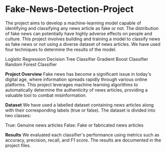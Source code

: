 # Fake-News-Detection-Project
The project aims to develop a machine-learning model capable of identifying and classifying any news article as fake or not. The distribution of fake news can potentially have highly adverse effects on people and culture. This project involves building and training a model to classify news as fake news or not using a diverse dataset of news articles. We have used four techniques to determine the results of the model.

Logistic Regression
Decision Tree Classifier
Gradient Boost Classifier
Random Forest Classifier

**Project Overview**
Fake news has become a significant issue in today's digital age, where information spreads rapidly through various online platforms. This project leverages machine learning algorithms to automatically determine the authenticity of news articles, providing a valuable tool to combat misinformation.

**Dataset**
We have used a labelled dataset containing news articles along with their corresponding labels (true or false). The dataset is divided into two classes:

True: Genuine news articles
False: Fake or fabricated news articles

**Results**
We evaluated each classifier's performance using metrics such as accuracy, precision, recall, and F1 score. The results are documented in the project files.
